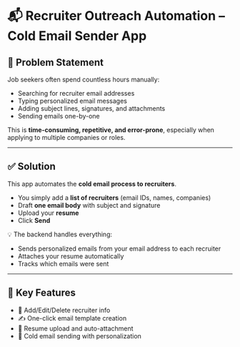 # 📬 Recruiter Outreach Automation – Cold Email Sender App

## 🧩 Problem Statement

Job seekers often spend countless hours manually:

- Searching for recruiter email addresses  
- Typing personalized email messages  
- Adding subject lines, signatures, and attachments  
- Sending emails one-by-one  

This is **time-consuming, repetitive, and error-prone**, especially when applying to multiple companies or roles.

---

## ✅ Solution

This app automates the **cold email process to recruiters**.

- You simply add a **list of recruiters** (email IDs, names, companies)  
- Draft **one email body** with subject and signature  
- Upload your **resume**  
- Click **Send**

💡 The backend handles everything:
- Sends personalized emails from your email address to each recruiter  
- Attaches your resume automatically  
- Tracks which emails were sent  

---


## 🎯 Key Features

- 📒 Add/Edit/Delete recruiter info  
- ✍️ One-click email template creation  
- 📎 Resume upload and auto-attachment  
- 📨 Cold email sending with personalization  

